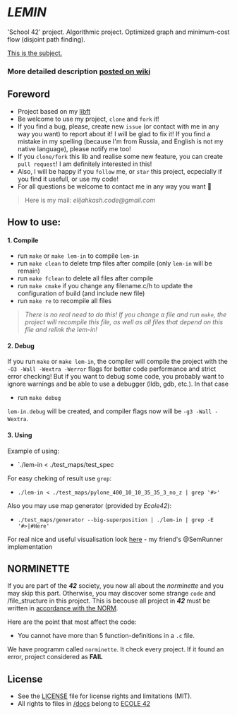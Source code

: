 # *LEMIN*
'School 42' project. Algorithmic project. Optimized graph and minimum-cost flow (disjoint path finding).

[This is the subject.](/docs/lem-in.en.pdf)

### More detailed description [posted on wiki](https://github.com/elijahkash/lemin/wiki)

## Foreword

- Project based on my [libft](https://github.com/elijahkash/libft)
- Be welcome to use my project, `clone` and `fork` it!
- If you find a bug, please, create new `issue` (or contact with me in any way you want) to report about it! I will be glad to fix it! If you find a mistake in my spelling (because I'm from Russia, and English is not my native language), please notify me too!
- If you `clone/fork` this lib and realise some new feature, you can create `pull request`! I am definitely interested in this!
- Also, I will be happy if you `follow` me, or `star` this project, ecpecially if you find it usefull, or use my code!
- For all questions be welcome to contact me in any way you want 👋
> Here is my  mail: _elijahkash.code@gmail.com_

## How to use:

#### 1. Compile

- run `make` or `make lem-in` to compile `lem-in`
- run `make clean` to delete tmp files after compile (only `lem-in` will be remain)
- run `make fclean` to delete all files after compile
- run `make cmake` if you change any filename.c/h to update the configuration of build (and include new file)
- run `make re` to recompile all files

> _There is no real need to do this! If you change a file and run `make`, the project will recompile this file, as well as all files that depend on this file and relink the lem-in!_

#### 2. Debug

If you run `make` or `make lem-in`, the compiler will compile the project with the `-O3 -Wall -Wextra -Werror` flags for better code performance and strict error checking!
But if you want to debug some code, you probably want to ignore warnings and be able to use a debugger (lldb, gdb, etc.).
In that case
- run `make debug`

`lem-in.debug` will be created, and compiler flags now will be `-g3 -Wall -Wextra`.

#### 3. Using

Example of using:
 - `./lem-in < ./test_maps/test_spec
 
For easy cheking of result use `grep`:
 - `./lem-in < ./test_maps/pylone_400_10_10_35_35_3_no_z | grep '#>'`
 
Also you may use map generator (provided by _Ecole42_):
 - `./test_maps/generator --big-superposition | ./lem-in | grep -E '#>|#Here'`
 
For real nice and useful visualisation look [here](https://github.com/SemRunner/lem-in) - my friend's @SemRunner implementation

## NORMINETTE

If you are part of the **_42_** society, you now all about the *_norminette_* and you may skip this part.
Otherwise, you may discover some strange `code` and /file_structure in this project.
This is becouse all project in **_42_** must be written in [accordance with the NORM](/docs/norme.en.pdf).

Here are the point that most affect the code:
- You cannot have more than 5 function-definitions in a `.c` file.

We have programm called `norminette`. It check every project. If it found an error, project considered as **FAIL**

## License
- See the [LICENSE](./LICENSE) file for license rights and limitations (MIT).
- All rights to files in [/docs](/docs) belong to [ECOLE 42](https://www.42.fr/)
